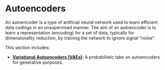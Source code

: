 # Autoencoders

An autoencoder is a type of artificial neural network used to learn efficient data codings in an unsupervised manner. The aim of an autoencoder is to learn a representation (encoding) for a set of data, typically for dimensionality reduction, by training the network to ignore signal "noise".

This section includes:
- [**Variational Autoencoders (VAEs)**](./01_Variational_Autoencoders/): A probabilistic take on autoencoders for generative purposes. 